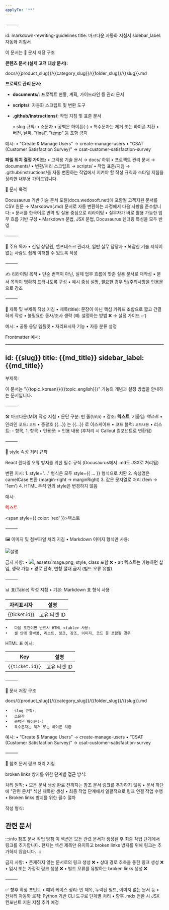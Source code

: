 ```yaml
---
applyTo: '**'
---
```


⸻

id: markdown-rewriting-guidelines
title: 마크다운 자동화 지침서
sidebar_label: 자동화 지침서

<div class="subtitle">
  이 문서는 📁 문서 저장 구조

**콘텐츠 문서 (실제 고객 대상 문서):**

docs/{{product_slug}}/{{category_slug}}/{{folder_slug}}/{{slug}}.md

**프로젝트 관리 문서:**

- **documents/**: 프로젝트 현황, 계획, 가이드라인 등 관리 문서
- **scripts/**: 자동화 스크립트 및 변환 도구
- **.github/instructions/**: 작업 지침 및 표준 문서

	•	slug 규칙:
	•	소문자
	•	공백은 하이픈(-)
	•	특수문자는 제거 또는 하이픈 치환
	•	버전, 날짜, "final", "temp" 등 포함 금지

예시:
	•	"Create & Manage Users" → create-manage-users
	•	"CSAT (Customer Satisfaction Survey)" → csat-customer-satisfaction-survey

**파일 위치 결정 가이드:**
	•	고객용 기술 문서 → docs/ 하위
	•	프로젝트 관리 문서 → documents/
	•	변환/처리 스크립트 → scripts/
	•	작업 표준/지침 → .github/instructions/를 자동 변환하는 작업에서 지켜야 할 작성 규칙과 스타일 지침을 정리한 내부용 가이드입니다.
</div>


📌 문서 목적

Docusaurus 기반 기술 문서 포털(docs.wedosoft.net)에 포함될 고객지원 문서를
CSV 원문 → Markdown(.md) 문서로 자동 변환하는 과정에서 다음 사항을 준수합니다:
	•	문서를 한국어로 번역 및 실용 중심으로 리라이팅
	•	실무자가 바로 활용 가능한 업무 흐름 기반 구성
	•	Markdown 문법, JSX 문법, Docusaurus 렌더링 특성을 모두 반영

⸻

🎯 주요 독자
	•	신입 상담원, 헬프데스크 관리자, 일반 실무 담당자
	•	복잡한 기술 지식이 없는 사람도 쉽게 이해할 수 있도록 작성

⸻

✍️ 리라이팅 목적
	•	단순 번역이 아닌, 실제 업무 흐름에 맞춘 실용 문서로 재작성
	•	문서 목적이 명확히 드러나도록 구성
	•	예시 중심 설명, 필요한 경우 팁/주의사항을 인용문으로 강조

⸻

🧭 제목 및 부제목 작성 지침
	•	제목(title): 문장이 아닌 핵심 키워드 조합으로 짧고 간결하게 작성
	•	불필요한 동사/조사 생략 (예: 설정하는 방법 ❌ → 설정 가이드 ✅)

예시:
	•	공통 응답 템플릿
	•	자리표시자 기능
	•	자동 분류 설정

Frontmatter 예시:

---
id: {{slug}}
title: {{md_title}}
sidebar_label: {{md_title}}
---

부제목:

<div class="subtitle">
  이 문서는 "{{topic_korean}}({{topic_english}})" 기능의 개념과 설정 방법을 안내하는 문서입니다.
</div>


⸻

🛠️ 마크다운(MD) 작성 지침
	•	문단 구분: 빈 줄(\n\n)
	•	강조: **텍스트**, 기울임: *텍스트*
	•	인라인 코드: `코드`
	•	중괄호 {{...}} 는 &#123;&#123;...&#125;&#125; 로 이스케이프
	•	코드 블럭: ``` 코드내용 ```
	•	리스트: - 항목, 1. 항목
	•	인용문: > 인용 내용 (후처리 시 Callout 컴포넌트로 변환됨)

⸻

🧠 style 속성 처리 규칙

React 렌더링 오류 방지를 위한 필수 규칙 (Docusaurus에서 .md도 JSX로 처리됨)

변환 지시:
	1.	style="..." 형식은 모두 style={{ ... }} 형식으로 치환
	2.	속성명은 camelCase 변환 (margin-right → marginRight)
	3.	값은 문자열로 처리 (1em → '1em')
	4.	HTML 주석 안의 style은 변경하지 않음

예시:

<!-- 잘못된 예시 -->
<span style="color: red;">텍스트</span>

<!-- 올바른 변환 -->
<span style={{ color: 'red' }}>텍스트</span>


⸻

🖼️ 이미지 및 첨부파일 처리 지침
	•	Markdown 이미지 형식만 사용:

![설명](https://s3.amazonaws.com/.../image.png)

금지 사항:
	•	<img src="...">, assets/image.png, style, class 포함 ❌
	•	alt 텍스트는 가능하면 삽입, 생략 가능
	•	경로 단축, 변형 절대 금지 (빌드 오류 유발)

⸻

📊 표(Table) 작성 지침
	•	기본: Markdown 표 형식 사용

| 자리표시자 | 설명 |
|------------|------|
| {{ticket.id}} | 고유 티켓 ID |

	•	다음 조건이면 반드시 HTML <table> 사용:
	•	셀 안에 줄바꿈, 리스트, 링크, 강조, 이미지, 코드 등 포함될 경우

HTML 표 예시:

<table>
<thead>
<tr><th>Key</th><th>설명</th></tr>
</thead>
<tbody>
<tr>
  <td><code>&#123;&#123;ticket.id&#125;&#125;</code></td>
  <td>고유 티켓 ID</td>
</tr>
</tbody>
</table>


⸻

📁 문서 저장 구조

docs/{{product_slug}}/{{category_slug}}/{{folder_slug}}/{{slug}}.md

	•	slug 규칙:
	•	소문자
	•	공백은 하이픈(-)
	•	특수문자는 제거 또는 하이픈 치환

예시:
	•	“Create & Manage Users” → create-manage-users
	•	“CSAT (Customer Satisfaction Survey)” → csat-customer-satisfaction-survey

⸻

🔗 참조 문서 링크 처리 지침

broken links 방지를 위한 단계별 접근 방식:

처리 원칙:
	•	모든 문서 생성 완료 전까지는 참조 문서 링크를 추가하지 않음
	•	문서 하단에 "관련 문서" 섹션 제목만 생성
	•	최종 작업 단계에서 일괄적으로 링크 연결 작업 수행
	•	Broken links 방지를 위한 필수 절차

작성 형식:

## 관련 문서

:::info 참조 문서 작업 방침
이 섹션은 모든 관련 문서가 생성된 후 최종 작업 단계에서 링크를 추가합니다.
현재는 섹션 제목만 유지하고 broken links 방지를 위해 링크는 추가하지 않습니다.
:::

<!-- 최종 작업 시 아래 형태로 추가:
- [관련 문서 1](./relative-path-1)
- [관련 문서 2](./relative-path-2)
- [외부 참조](https://external-link.com)
-->

금지 사항:
	•	존재하지 않는 문서로의 링크 생성 ❌
	•	상대 경로 추측을 통한 링크 생성 ❌
	•	임시 또는 가정적 링크 생성 ❌
	•	빌드 오류를 유발하는 broken links 생성 ❌

⸻

✅ 향후 확장 포인트
	•	예외 케이스 정리: 빈 제목, 누락된 필드, 이미지 없는 문서 등
	•	전처리 자동화 로직: Python 기반 CLI 도구로 단계별 처리
	•	향후 .mdx 전환 시 JSX 컨포넌트 지원 지침 추가 예정